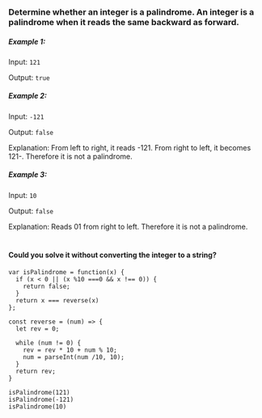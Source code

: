 ### Determine whether an integer is a palindrome. An integer is a palindrome when it reads the same backward as forward.

##### Example 1:

Input: `121`

Output: `true`

##### Example 2:

Input: `-121`

Output: `false`

Explanation: From left to right, it reads -121. From right to left, it becomes 121-. Therefore it is not a palindrome.

##### Example 3:

Input: `10`

Output: `false`

Explanation: Reads 01 from right to left. Therefore it is not a palindrome.

#

#### Could you solve it without converting the integer to a string?



```
var isPalindrome = function(x) {
  if (x < 0 || (x %10 ===0 && x !== 0)) {
    return false;
  }
  return x === reverse(x)
};

const reverse = (num) => {
  let rev = 0;
  
  while (num != 0) {
    rev = rev * 10 + num % 10;
    num = parseInt(num /10, 10);
  }
  return rev;
}

isPalindrome(121)
isPalindrome(-121)
isPalindrome(10)

```
